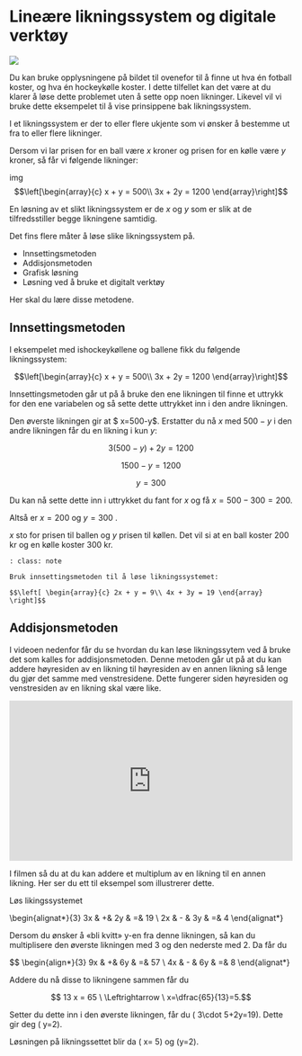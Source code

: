# Lineære likningssystem og digitale verktøy

![](/bilder/sportsutstyr.png)

Du kan bruke opplysningene på bildet til ovenefor til å finne ut hva én fotball koster, og hva én hockeykølle koster. I dette tilfellet kan det være at du klarer å løse dette problemet uten å sette opp noen likninger. Likevel vil vi bruke dette eksempelet til å vise prinsippene bak likningssystem. 

I et likningssystem er der to eller flere ukjente som vi ønsker å bestemme ut fra to eller flere likninger. 

Dersom vi lar prisen for en ball være $x$ kroner og prisen for en kølle være $y$ kroner, så får vi følgende likninger: 

img
$$\left[\begin{array}{c} x + y = 500\\ 3x + 2y = 1200 \end{array}\right]$$

En løsning av et slikt likningssystem er de $x$ og $y$ som er slik at de tilfredsstiller begge likningene samtidig. 

Det fins flere måter å løse slike likningssystem på. 

* Innsettingsmetoden
* Addisjonsmetoden
* Grafisk løsning
* Løsning ved å bruke et digitalt verktøy

Her skal du lære disse metodene.  

## Innsettingsmetoden

I eksempelet med ishockeykøllene og ballene fikk du følgende likningssystem:

$$\left[\begin{array}{c} x + y = 500\\ 3x + 2y = 1200 \end{array}\right]$$

Innsettingsmetoden går ut på å bruke den ene likningen til finne et uttrykk for den ene variabelen og så sette dette uttrykket inn i den andre likningen. 

Den øverste likningen gir at $ x=500-y$. Erstatter du nå $x$ med $500-y$ i den andre likningen får du en likning i kun $y$:

$$ 3(500-y)+2y=1200 $$

$$1500-y=1200$$

$$ y=300$$

Du kan nå sette dette inn i uttrykket du fant for $x$ og få $x=500-300=200$.

Altså er $x=200$ og $y=300$ .

$x$ sto for prisen til ballen og $y$ prisen til køllen. Det vil si at en ball koster 200 kr og en kølle koster 300 kr.

```{admonition} Oppgave 1
: class: note

Bruk innsettingsmetoden til å løse likningssystemet: 

$$\left[ \begin{array}{c} 2x + y = 9\\ 4x + 3y = 19 \end{array} \right]$$
```
 
 ## Addisjonsmetoden

 I videoen nedenfor får du se hvordan du kan løse likningssytem ved å bruke det som kalles for addisjonsmetoden. Denne metoden går ut på at du kan addere høyresiden av en likning til høyresiden av en annen likning så lenge du gjør det samme med venstresidene. Dette fungerer siden høyresiden og venstresiden av en likning skal være like. 

 <div style="padding:56.6% 0 0 0;position:relative;"><iframe src="https://player.vimeo.com/video/291457083?h=d38bee2759&title=0&byline=0&portrait=0" style="position:absolute;top:0;left:0;width:100%;height:100%;" frameborder="0" allow="autoplay; fullscreen; picture-in-picture" allowfullscreen></iframe></div><script src="https://player.vimeo.com/api/player.js"></script>

I filmen så du at du kan addere et multiplum av en likning til en annen likning. Her ser du ett til eksempel som illustrerer dette. 

Løs likingssystemet

\begin{alignat*}{3}
3x & +& 2y & =& 19 \\
2x & - & 3y & =& 4 
\end{alignat*}

Dersom du ønsker å «bli kvitt» y-en fra denne likningen, så kan du multiplisere den øverste likningen med 3 og den nederste med 2. Da får du

$$
\begin{align*}{3}
9x & +& 6y & =& 57 \\
4x & - & 6y & =& 8 
\end{alignat*}

Addere du nå disse to likningene sammen får du

$$ 13 x = 65  \    \Leftrightarrow \ x=\dfrac{65}{13}=5.$$

Setter du dette inn i den øverste likningen, får du \( 3\cdot 5+2y=19\). Dette gir deg \( y=2\).

Løsningen på likningssettet blir da \( x= 5\) og \(y=2\).

  